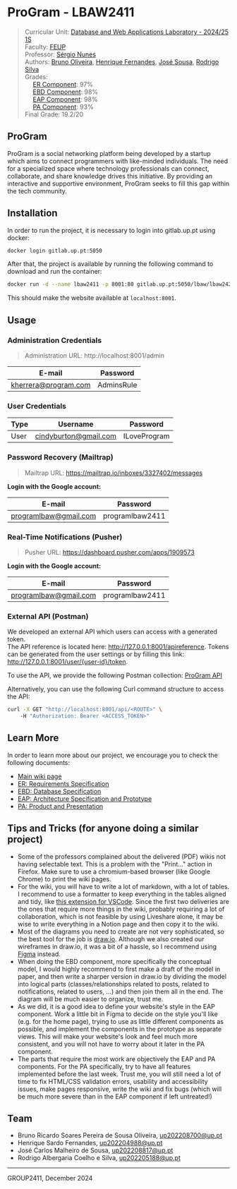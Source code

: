 # ProGram - LBAW2411

> Curricular Unit: [Database and Web Applications Laboratory - 2024/25 1S](https://sigarra.up.pt/feup/en/ucurr_geral.ficha_uc_view?pv_ocorrencia_id=541888)<br>
> Faculty: [FEUP](https://sigarra.up.pt/feup/en/web_page.Inicial)<br>
> Professor: [Sérgio Nunes](https://sigarra.up.pt/feup/en/func_geral.formview?p_codigo=310021)<br>
> Authors: [Bruno Oliveira](https://github.com/Process-ing), [Henrique Fernandes](https://github.com/HenriqueSFernandes), [José Sousa](https://github.com/jose-carlos-sousa), [Rodrigo Silva](https://github.com/racoelhosilva)<br>
> Grades:<br>
> &emsp; [ER Component](https://github.com/Process-ing/feup-lbaw/wiki/er): 97%<br>
> &emsp; [EBD Component](https://github.com/Process-ing/feup-lbaw/wiki/ebd): 98%<br>
> &emsp; [EAP Component](https://github.com/Process-ing/feup-lbaw/wiki/eap): 98%<br>
> &emsp; [PA Component](https://github.com/Process-ing/feup-lbaw/wiki/pa): 93%<br>
> Final Grade: 19.2/20

## ProGram

ProGram is a social networking platform being developed by a startup which aims to connect programmers with like-minded individuals. The need for a specialized space where technology professionals can connect, collaborate, and share knowledge drives this initiative. By providing an interactive and supportive environment, ProGram seeks to fill this gap within the tech community.

## Installation

In order to run the project, it is necessary to login into gitlab.up.pt using docker:

```sh
docker login gitlab.up.pt:5050
```

After that, the project is available by running the following command to download and run the container:

```sh
docker run -d --name lbaw2411 -p 8001:80 gitlab.up.pt:5050/lbaw/lbaw2425/lbaw2411
```

This should make the website available at `localhost:8001`.

## Usage

### Administration Credentials

> Administration URL: http://localhost:8001/admin

| E-mail               | Password   |
| -------------------- | ---------- |
| kherrera@program.com | AdminsRule |

### User Credentials

| Type | Username              | Password     |
| ---- | --------------------- | ------------ |
| User | cindyburton@gmail.com | ILoveProgram |

### Password Recovery (Mailtrap)

> Mailtrap URL: https://mailtrap.io/inboxes/3327402/messages

**Login with the Google account:**

| E-mail                | Password        |
| --------------------- | --------------- |
| programlbaw@gmail.com | programlbaw2411 |

### Real-Time Notifications (Pusher)

> Pusher URL: https://dashboard.pusher.com/apps/1909573

**Login with the Google account:**

| E-mail                | Password        |
| --------------------- | --------------- |
| programlbaw@gmail.com | programlbaw2411 |

### External API (Postman)

We developed an external API which users can access with a generated token.  
The API reference is located here: http://127.0.0.1:8001/apireference.
Tokens can be generated from the user settings or by filling this link: http://127.0.0.1:8001/user/{user-id}/token.  

To use the API, we provide the following Postman collection: [ProGram API](https://www.postman.com/programlbaw/workspace/program-api/collection/40575933-cbac648a-3f42-4ed8-ba1f-5ce20919677d?action=share&creator=40575933)

Alternatively, you can use the following Curl command structure to access the API:

```sh
curl -X GET "http://localhost:8001/api/<ROUTE>" \
    -H "Authorization: Bearer <ACCESS_TOKEN>"
```

## Learn More

In order to learn more about our project, we encourage you to check the following documents:
* [Main wiki page](https://github.com/Process-ing/feup-lbaw/wiki)
* [ER: Requirements Specification](https://github.com/Process-ing/feup-lbaw/wiki/er)
* [EBD: Database Specification](https://github.com/Process-ing/feup-lbaw/wiki/ebd)
* [EAP: Architecture Specification and Prototype](https://github.com/Process-ing/feup-lbaw/wiki/eap)
* [PA: Product and Presentation](https://github.com/Process-ing/feup-lbaw/wiki/pa)


## Tips and Tricks (for anyone doing a similar project)

- Some of the professors complained about the delivered (PDF) wikis not having selectable text. This is a problem with the "Print..." action in Firefox. Make sure to use a chromium-based browser (like Google Chrome) to print the wiki pages.
- For the wiki, you will have to write a lot of markdown, with a lot of tables. I recommend to use a formatter to keep everything in the tables aligned and tidy, like [this extension for VSCode](https://marketplace.visualstudio.com/items?itemName=yzhang.markdown-all-in-one). Since the first two deliveries are the ones that require more things in the wiki, probably requiring a lot of collaboration, which is not feasible by using Liveshare alone, it may be wise to write everything in a Notion page and then copy it to the wiki.
- Most of the diagrams you need to create are not very sophisticated, so the best tool for the job is [draw.io](https://app.diagrams.net/). Although we also created our wireframes in draw.io, it was a bit of a hassle, so I recommend using [Figma](https://www.figma.com/) instead.
- When doing the EBD component, more specifically the conceptual model, I would highly recommend to first make a draft of the model in paper, and then write a sharper version in draw.io by dividing the model into logical parts (classes/relationships related to posts, related to notifications, related to users, ...) and then join them all in the end. The diagram will be much easier to organize, trust me.
- As we did, it is a good idea to define your website's style in the EAP component. Work a little bit in Figma to decide on the style you'll like (e.g. for the home page), trying to use as little different components as possible, and implement the components in the prototype as separate views. This will make your website's look and feel much more consistent, and you will not have to worry about it later in the PA component.
- The parts that require the most work are objectively the EAP and PA components. For the PA specifically, try to have all features implemented before the last week. Trust me, you will still need a lot of time to fix HTML/CSS validation errors, usability and accessibility issues, make pages responsive, write the wiki and fix bugs (which will be much more severe than in the EAP component if left untreated!)

## Team

* Bruno Ricardo Soares Pereira de Sousa Oliveira, up202208700@up.pt
* Henrique Sardo Fernandes, up202204988@up.pt
* José Carlos Malheiro de Sousa, up202208817@up.pt
* Rodrigo Albergaria Coelho e Silva, up202205188@up.pt

***
GROUP2411, December 2024